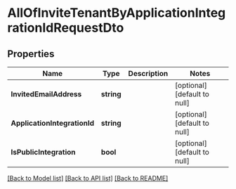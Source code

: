 # AllOfInviteTenantByApplicationIntegrationIdRequestDto

## Properties
Name | Type | Description | Notes
------------ | ------------- | ------------- | -------------
**InvitedEmailAddress** | **string** |  | [optional] [default to null]
**ApplicationIntegrationId** | **string** |  | [optional] [default to null]
**IsPublicIntegration** | **bool** |  | [optional] [default to null]

[[Back to Model list]](../README.md#documentation-for-models) [[Back to API list]](../README.md#documentation-for-api-endpoints) [[Back to README]](../README.md)

